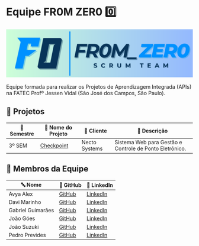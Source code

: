 # Equipe FR0M ZER0 0️⃣

![Banner](./img/F0%20Banner.png)

Equipe formada para realizar os Projetos de Aprendizagem Integrada (APIs) na FATEC Profº Jessen Vidal (São José dos Campos, São Paulo).

## 📌 Projetos

| 📅 Semestre | 📂 Nome do Projeto  | 🏢 Cliente         | 📝 Descrição                                              |
|------------|-------------------|------------------|----------------------------------------------------------|
| 3º SEM     | [Checkpoint](https://github.com/FR0M-ZER0/checkpoint) | Necto Systems | Sistema Web para Gestão e Controle de Ponto Eletrônico. |

## 👥 Membros da Equipe

| 🔤 Nome | 🔗 GitHub | 🔗 LinkedIn |
|---------|----------|------------|
| Avya Alex | [GitHub](https://github.com/AvyaAquino) | [LinkedIn](https://www.linkedin.com/in/avya-candido-598b5228a/) |
| Davi Marinho | [GitHub](https://github.com/DMBMz) | [LinkedIn](https://www.linkedin.com/in/davi-miguel-a90821214/) |
| Gabriel Guimarães | [GitHub](https://github.com/gabrielbguimaraes) | [LinkedIn](https://www.linkedin.com/in/gabriel-g-854017138) |
| João Góes | [GitHub](https://github.com/MagNumGomes) | [LinkedIn](https://www.linkedin.com/in/joaovitorgoes) |
| João Suzuki | [GitHub](https://github.com/joaosuzuki98) | [LinkedIn](https://www.linkedin.com/in/jo%C3%A3o-suzuki-6a2b02192/) |
| Pedro Prevides | [GitHub](https://github.com/GalaxyBurst) | [LinkedIn](https://www.linkedin.com/in/pedro-prevides-87a0b71a8/) |
